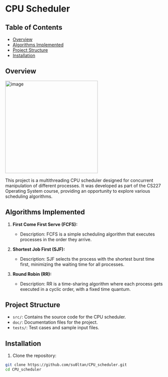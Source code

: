 # CPU Scheduler

## Table of Contents

- [Overview](#Overview)
- [Algorithms Implemented](#Algorithms_Implemented)
- [Project Structure](#Project_Structure)
- [Installation](#installation)

## Overview
<img width="294" alt="image" src="https://github.com/su0ltan/CPU_scheduler/assets/53498277/dc1dba54-7012-461c-be8d-28fc640b4e96">

This project is a multithreading CPU scheduler designed for concurrent manipulation of different processes. It was developed as part of the CS227 Operating System course, providing an opportunity to explore various scheduling algorithms.


## Algorithms Implemented
1. **First Come First Serve (FCFS):**
   - Description: FCFS is a simple scheduling algorithm that executes processes in the order they arrive.

2. **Shortest Job First (SJF):**
   - Description: SJF selects the process with the shortest burst time first, minimizing the waiting time for all processes.

3. **Round Robin (RR):**
   - Description: RR is a time-sharing algorithm where each process gets executed in a cyclic order, with a fixed time quantum.


## Project Structure
- `src/`: Contains the source code for the CPU scheduler.
- `doc/`: Documentation files for the project.
- `tests/`: Test cases and sample input files.


## Installation

1. Clone the repository:

```bash
git clone https://github.com/su0ltan/CPU_scheduler.git
cd CPU_scheduler

